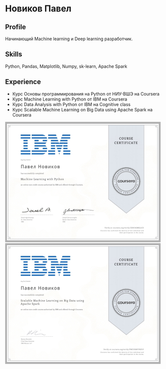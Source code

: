 # Новиков Павел

## Profile
Начинающий Machine learning и Deep learning  разработчик.

## Skills
Python, Pandas, Matplotlib, Numpy, sk-learn, Apache Spark

## Experience
* Курс Основы программирования на Python от НИУ-ВШЭ на Coursera
* Курс Machine Learning with Python от IBM на Coursera
* Курс Data Analysis with Python от IBM на Cognitive class 
* Курс Scalable Machine Learning on Big Data using Apache Spark на Coursera


![](https://github.com/pablopicass/library/blob/master/Coursera%20ML%20small.jpg) 
![](https://github.com/pablopicass/library/blob/master/Coursera%20AS%20small.jpg)


